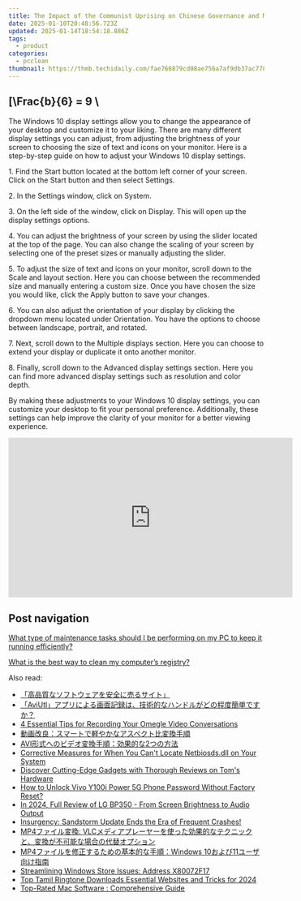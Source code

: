 ```yaml
---
title: The Impact of the Communist Uprising on Chinese Governance and Markets – Expert Analysis From YL Software
date: 2025-01-10T20:48:56.723Z
updated: 2025-01-14T18:54:18.886Z
tags:
  - product
categories:
  - pcclean
thumbnail: https://thmb.techidaily.com/fae766879cd08ae756a7af9db37ac778f5fbfa89e057843b1343689c4f471473.jpg
---
```


## \[\Frac{b}{6} = 9 \

The Windows 10 display settings allow you to change the appearance of your desktop and customize it to your liking. There are many different display settings you can adjust, from adjusting the brightness of your screen to choosing the size of text and icons on your monitor. Here is a step-by-step guide on how to adjust your Windows 10 display settings. 

1\. Find the Start button located at the bottom left corner of your screen. Click on the Start button and then select Settings.

2\. In the Settings window, click on System.

3\. On the left side of the window, click on Display. This will open up the display settings options. 

4\. You can adjust the brightness of your screen by using the slider located at the top of the page. You can also change the scaling of your screen by selecting one of the preset sizes or manually adjusting the slider.

5\. To adjust the size of text and icons on your monitor, scroll down to the Scale and layout section. Here you can choose between the recommended size and manually entering a custom size. Once you have chosen the size you would like, click the Apply button to save your changes.

6\. You can also adjust the orientation of your display by clicking the dropdown menu located under Orientation. You have the options to choose between landscape, portrait, and rotated.

7\. Next, scroll down to the Multiple displays section. Here you can choose to extend your display or duplicate it onto another monitor.

8\. Finally, scroll down to the Advanced display settings section. Here you can find more advanced display settings such as resolution and color depth. 

By making these adjustments to your Windows 10 display settings, you can customize your desktop to fit your personal preference. Additionally, these settings can help improve the clarity of your monitor for a better viewing experience.

<!-- affiliate ads begin -->
<iframe width="560" height="315" src="https://www.youtube.com/embed/XIUatTFH0Zw?si=ZCtoBtIy18y2F5Vc" title="YouTube video player" frameborder="0" allow="accelerometer; autoplay; clipboard-write; encrypted-media; gyroscope; picture-in-picture; web-share" referrerpolicy="strict-origin-when-cross-origin" allowfullscreen></iframe>
<!-- affiliate ads end -->

## Post navigation

[What type of maintenance tasks should I be performing on my PC to keep it running efficiently?](https://tools.techidaily.com/pcclean/products/)

[What is the best way to clean my computer’s registry?](https://tools.techidaily.com/pcclean/products/)

<ins class="adsbygoogle"
     style="display:block"
     data-ad-format="autorelaxed"
     data-ad-client="ca-pub-7571918770474297"
     data-ad-slot="1223367746"></ins>

<ins class="adsbygoogle"
     style="display:block"
     data-ad-client="ca-pub-7571918770474297"
     data-ad-slot="8358498916"
     data-ad-format="auto"
     data-full-width-responsive="true"></ins>

<span class="atpl-alsoreadstyle">Also read:</span>
<div><ul>
<li><a href="https://win-hot.techidaily.com/44cm6auy5zob6loq44gq44k944ov44oi44km44kn44ki44ks5a6j5ywo44gr5aoy44kl44k144kk44oi44cn/"><u>「高品質なソフトウェアを安全に売るサイト」</u></a></li>
<li><a href="https://win-hot.techidaily.com/1726030394773-aviutl/"><u>「AviUtl」アプリによる画面記録は、技術的なハンドルがどの程度簡単ですか？</u></a></li>
<li><a href="https://win-hot.techidaily.com/4-essential-tips-for-recording-your-omegle-video-conversations/"><u>4 Essential Tips for Recording Your Omegle Video Conversations</u></a></li>
<li><a href="https://win-hot.techidaily.com/5yuv55s75ps56imv77ya44k544oe44o844oi44gn6lu944ke44gl44gq44ki44k544oa44kv44oi5qplusu5asj5oplusb5oml6acg/"><u>動画改良：スマートで軽やかなアスペクト比変換手順</u></a></li>
<li><a href="https://win-hot.techidaily.com/avi2/"><u>AVI形式へのビデオ変換手順：効果的な2つの方法</u></a></li>
<li><a href="https://technical-tips.techidaily.com/corrective-measures-for-when-you-cant-locate-netbiosdsdll-on-your-system/"><u>Corrective Measures for When You Can't Locate Netbiosds.dll on Your System</u></a></li>
<li><a href="https://hardware-tips.techidaily.com/discover-cutting-edge-gadgets-with-thorough-reviews-on-toms-hardware/"><u>Discover Cutting-Edge Gadgets with Thorough Reviews on Tom's Hardware</u></a></li>
<li><a href="https://unlock-android.techidaily.com/how-to-unlock-vivo-y100i-power-5g-phone-password-without-factory-reset-by-drfone-android/"><u>How to Unlock Vivo Y100i Power 5G Phone Password Without Factory Reset?</u></a></li>
<li><a href="https://article-helps.techidaily.com/in-2024-full-review-of-lg-bp350-from-screen-brightness-to-audio-output/"><u>In 2024, Full Review of LG BP350 - From Screen Brightness to Audio Output</u></a></li>
<li><a href="https://win-blog.techidaily.com/insurgency-sandstorm-update-ends-the-era-of-frequent-crashes/"><u>Insurgency: Sandstorm Update Ends the Era of Frequent Crashes!</u></a></li>
<li><a href="https://win-hot.techidaily.com/1726030612148-mp4-vlc/"><u>MP4ファイル変換: VLCメディアプレーヤーを使った効果的なテクニックと、変換が不可能な場合の代替オプション</u></a></li>
<li><a href="https://win-hot.techidaily.com/1726030441304-mp4windows-1011/"><u>MP4ファイルを修正するための基本的な手順：Windows 10および11ユーザ向け指南</u></a></li>
<li><a href="https://win11.techidaily.com/streamlining-windows-store-issues-address-x80072f17/"><u>Streamlining Windows Store Issues: Address X80072F17</u></a></li>
<li><a href="https://some-skills.techidaily.com/top-tamil-ringtone-downloads-essential-websites-and-tricks-for-2024/"><u>Top Tamil Ringtone Downloads Essential Websites and Tricks for 2024</u></a></li>
<li><a href="https://techtrends.techidaily.com/top-rated-mac-software-comprehensive-guide/"><u>Top-Rated Mac Software : Comprehensive Guide</u></a></li>
</ul></div>

